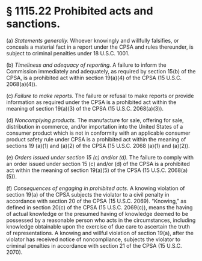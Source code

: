 # § 1115.22   Prohibited acts and sanctions.

(a) *Statements generally.* Whoever knowingly and willfully falsifies, or conceals a material fact in a report under the CPSA and rules thereunder, is subject to criminal penalties under 18 U.S.C. 1001.


(b) *Timeliness and adequacy of reporting.* A failure to inform the Commission immediately and adequately, as required by section 15(b) of the CPSA, is a prohibited act within section 19(a)(4) of the CPSA (15 U.S.C. 2068(a)(4)).


(c) *Failure to make reports.* The failure or refusal to make reports or provide information as required under the CPSA is a prohibited act within the meaning of section 19(a)(3) of the CPSA (15 U.S.C. 2068(a)(3)).


(d) *Noncomplying products.* The manufacture for sale, offering for sale, distribution in commerce, and/or importation into the United States of a consumer product which is not in conformity with an applicable consumer product safety rule under CPSA is a prohibited act within the meaning of sections 19 (a)(1) and (a)(2) of the CPSA (15 U.S.C. 2068 (a)(1) and (a)(2)).


(e) *Orders issued under section 15 (c) and/or (d).* The failure to comply with an order issued under section 15 (c) and/or (d) of the CPSA is a prohibited act within the meaning of section 19(a)(5) of the CPSA (15 U.S.C. 2068(a)(5)).


(f) *Consequences of engaging in prohibited acts.* A knowing violation of section 19(a) of the CPSA subjects the violator to a civil penalty in accordance with section 20 of the CPSA (15 U.S.C. 2069). “Knowing,” as defined in section 20(c) of the CPSA (15 U.S.C. 2069(c)), means the having of actual knowledge or the presumed having of knowledge deemed to be possessed by a reasonable person who acts in the circumstances, including knowledge obtainable upon the exercise of due care to ascertain the truth of representations. A knowing and willful violation of section 19(a), after the violator has received notice of noncompliance, subjects the violator to criminal penalties in accordance with section 21 of the CPSA (15 U.S.C. 2070).





